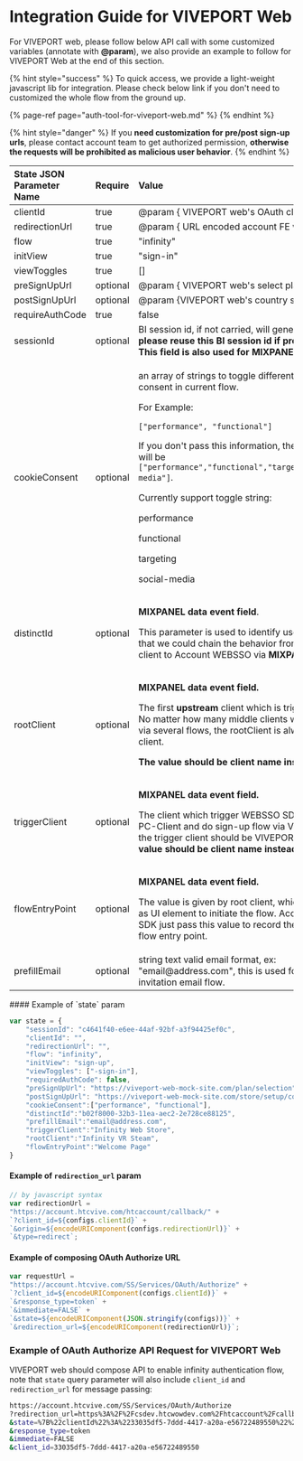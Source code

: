 # Integration Guide for VIVEPORT Web

For VIVEPORT web, please follow below API call with some customized variables \(annotate with **@param**\), we also provide an example to follow for VIVEPORT Web at the end of this section.

{% hint style="success" %}
To quick access, we provide a light-weight javascript lib for integration. Please check below link if you don't need to customized the whole flow from the ground up.

{% page-ref page="auth-tool-for-viveport-web.md" %}
{% endhint %}

{% hint style="danger" %}
If you **need customization for pre/post sign-up urls**, please contact account team to get authorized permission, **otherwise the requests will be prohibited as malicious user behavior**.
{% endhint %}

<table>
  <thead>
    <tr>
      <th style="text-align:left">State JSON Parameter Name</th>
      <th style="text-align:left">Require</th>
      <th style="text-align:left">Value</th>
    </tr>
  </thead>
  <tbody>
    <tr>
      <td style="text-align:left">clientId</td>
      <td style="text-align:left">true</td>
      <td style="text-align:left">@param { VIVEPORT web&apos;s OAuth client id }</td>
    </tr>
    <tr>
      <td style="text-align:left">redirectionUrl</td>
      <td style="text-align:left">true</td>
      <td style="text-align:left">@param { URL encoded account FE wrapped url }</td>
    </tr>
    <tr>
      <td style="text-align:left">flow</td>
      <td style="text-align:left">true</td>
      <td style="text-align:left">&quot;infinity&quot;</td>
    </tr>
    <tr>
      <td style="text-align:left">initView</td>
      <td style="text-align:left">true</td>
      <td style="text-align:left">&quot;sign-in&quot;</td>
    </tr>
    <tr>
      <td style="text-align:left">viewToggles</td>
      <td style="text-align:left">true</td>
      <td style="text-align:left">[]</td>
    </tr>
    <tr>
      <td style="text-align:left">preSignUpUrl</td>
      <td style="text-align:left">optional</td>
      <td style="text-align:left">@param { VIVEPORT web&apos;s select plan url }</td>
    </tr>
    <tr>
      <td style="text-align:left">postSignUpUrl</td>
      <td style="text-align:left">optional</td>
      <td style="text-align:left">@param {VIVEPORT web&apos;s country setting url}</td>
    </tr>
    <tr>
      <td style="text-align:left">requireAuthCode</td>
      <td style="text-align:left">true</td>
      <td style="text-align:left">false</td>
    </tr>
    <tr>
      <td style="text-align:left">sessionId</td>
      <td style="text-align:left">optional</td>
      <td style="text-align:left">BI session id, if not carried, will generate for it,<b> please reuse this BI session id if present.<br />This field is also used for MIXPANEL data event.</b>
      </td>
    </tr>
    <tr>
      <td style="text-align:left">cookieConsent</td>
      <td style="text-align:left">optional</td>
      <td style="text-align:left">
        <p>an array of strings to toggle different cookie consent in current flow.</p>
        <p>For Example:</p>
        <p><code>[&quot;performance&quot;, &quot;functional&quot;]</code>
        </p>
        <p>If you don&apos;t pass this information, the default value will be <code>[&quot;performance&quot;,&quot;functional&quot;,&quot;targeting&quot;,&quot;social-media&quot;]</code>.</p>
        <p></p>
        <p>Currently support toggle string:</p>
        <p></p>
        <p>performance</p>
        <p>functional</p>
        <p>targeting</p>
        <p>social-media</p>
      </td>
    </tr>
    <tr>
      <td style="text-align:left">distinctId</td>
      <td style="text-align:left">optional</td>
      <td style="text-align:left">
        <p><b>MIXPANEL data event field</b>.</p>
        <p>This parameter is used to identify user session so that we could chain
          the behavior from upstream client to Account WEBSSO via <b>MIXPANEL </b>distinctId.</p>
      </td>
    </tr>
    <tr>
      <td style="text-align:left">rootClient</td>
      <td style="text-align:left">optional</td>
      <td style="text-align:left">
        <p><b>MIXPANEL data event field. </b>
        </p>
        <p>The first <b>upstream </b>client which is triggered by user.
          <br />No matter how many middle clients which triggered via several flows, the
          rootClient is always the initiate client.</p>
        <p><b>The value should be client name instead of UUID</b>
        </p>
      </td>
    </tr>
    <tr>
      <td style="text-align:left">triggerClient</td>
      <td style="text-align:left">optional</td>
      <td style="text-align:left">
        <p><b>MIXPANEL data event field. </b>
        </p>
        <p>The client which trigger WEBSSO SDK. If user open PC-Client and do sign-up
          flow via VIVEPORT Store, the trigger client should be VIVEPORT Store. <b>The value should be client name instead of UUID</b>
        </p>
      </td>
    </tr>
    <tr>
      <td style="text-align:left">flowEntryPoint</td>
      <td style="text-align:left">optional</td>
      <td style="text-align:left">
        <p><b>MIXPANEL data event field. </b>
        </p>
        <p>The value is given by root client, which described as UI element to initiate
          the flow. Account WEBSSO SDK just pass this value to record the data value
          of flow entry point.</p>
      </td>
    </tr>
    <tr>
      <td style="text-align:left">prefillEmail</td>
      <td style="text-align:left">optional</td>
      <td style="text-align:left">string text valid email format, ex: &quot;email@address.com&quot;, this
        is used for org user invitation email flow.</td>
    </tr>
  </tbody>
</table>#### Example of `state` param

```javascript
var state = {
    "sessionId": "c4641f40-e6ee-44af-92bf-a3f94425ef0c",
    "clientId": "",
    "redirectionUrl": "",
    "flow": "infinity",
    "initView": "sign-up",
    "viewToggles": ["-sign-in"],
    "requiredAuthCode": false, 
    "preSignUpUrl": "https://viveport-web-mock-site.com/plan/selection",
    "postSignUpUrl": "https://viveport-web-mock-site.com/store/setup/country",
    "cookieConsent":["performance", "functional"],
    "distinctId":"b02f8000-32b3-11ea-aec2-2e728ce88125",
    "prefillEmail":"email@address.com",
    "triggerClient":"Infinity Web Store",
    "rootClient":"Infinity VR Steam",
    "flowEntryPoint":"Welcome Page"
}
```

#### Example of `redirection_url` param

```javascript
// by javascript syntax
var redirectionUrl = 
"https://account.htcvive.com/htcaccount/callback/" +
`?client_id=${configs.clientId}` +
`&origin=${encodeURIComponent(configs.redirectionUrl)}` +
`&type=redirect`;
```

#### Example of composing OAuth Authorize URL

```javascript
var requestUrl = 
"https://account.htcvive.com/SS/Services/OAuth/Authorize" +
`?client_id=${encodeURIComponent(configs.clientId)}` +
`&response_type=token` +
`&immediate=FALSE` +
`&state=${encodeURIComponent(JSON.stringify(configs))}` +
`&redirection_url=${encodeURIComponent(redirectionUrl)}`;
```

### Example of OAuth Authorize API Request for VIVEPORT Web

VIVEPORT web should compose API to enable infinity authentication flow, note that `state` query parameter will also include `client_id` and `redirection_url` for message passing:

```bash
https://account.htcvive.com/SS/Services/OAuth/Authorize
?redirection_url=https%3A%2F%2Fcsdev.htcwowdev.com%2Fhtcaccount%2Fcallback%2F%3Fclient_id%3D33035df5-7ddd-4417-a20a-e56722489550%26origin%3Dhttps%253A%252F%252Fid-dev-websso.htcwowdev.com%252F19%252Fdev.html%26type%3Dredirect
&state=%7B%22clientId%22%3A%2233035df5-7ddd-4417-a20a-e56722489550%22%2C%22redirectionUrl%22%3A%22https%3A%2F%2Fid-dev-websso.htcwowdev.com%2F19%2Fdev.html%22%2C%22flow%22%3A%22infinity%22%2C%22initView%22%3A%22sign-in%22%2C%22viewToggles%22%3A%5B%5D%2C%22preSignUpUrl%22%3A%22%22%2C%22postSignUpUrl%22%3A%22%22%2C%22cookieConsent%22%3A%5B%22performance%22%2C%22functional%22%5D%7D
&response_type=token
&immediate=FALSE
&client_id=33035df5-7ddd-4417-a20a-e56722489550
```

